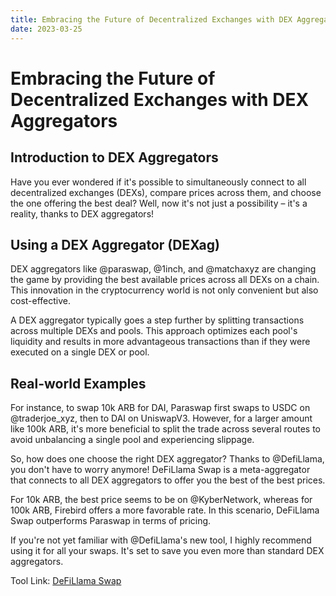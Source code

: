 ```yaml
---
title: Embracing the Future of Decentralized Exchanges with DEX Aggregators
date: 2023-03-25
---
```


# Embracing the Future of Decentralized Exchanges with DEX Aggregators

## Introduction to DEX Aggregators
Have you ever wondered if it's possible to simultaneously connect to all decentralized exchanges (DEXs), compare prices across them, and choose the one offering the best deal? Well, now it's not just a possibility – it's a reality, thanks to DEX aggregators!

## Using a DEX Aggregator (DEXag)
DEX aggregators like @paraswap, @1inch, and @matchaxyz are changing the game by providing the best available prices across all DEXs on a chain. This innovation in the cryptocurrency world is not only convenient but also cost-effective.

A DEX aggregator typically goes a step further by splitting transactions across multiple DEXs and pools. This approach optimizes each pool's liquidity and results in more advantageous transactions than if they were executed on a single DEX or pool.

## Real-world Examples
For instance, to swap 10k ARB for DAI, Paraswap first swaps to USDC on @traderjoe_xyz, then to DAI on UniswapV3. However, for a larger amount like 100k ARB, it's more beneficial to split the trade across several routes to avoid unbalancing a single pool and experiencing slippage.

So, how does one choose the right DEX aggregator? Thanks to @DefiLlama, you don't have to worry anymore! DeFiLlama Swap is a meta-aggregator that connects to all DEX aggregators to offer you the best of the best prices.

For 10k ARB, the best price seems to be on @KyberNetwork, whereas for 100k ARB, Firebird offers a more favorable rate. In this scenario, DeFiLlama Swap outperforms Paraswap in terms of pricing.

If you're not yet familiar with @DefiLlama's new tool, I highly recommend using it for all your swaps. It's set to save you even more than standard DEX aggregators.

Tool Link: [DeFiLlama Swap](defillama.com/swap)


